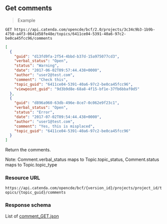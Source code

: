 ## Get comments

> Example

```http
GET https://api.catenda.com/opencde/bcf/2.0/projects/3c34c9b3-1b9b-4750-a4f3-0641d58fe48e/topics/6411ce04-5391-40a6-97c2-be0ca45fcc96/comments
```

```json
[
  {
    "guid": "d13fd9fa-2f54-4bbd-b37d-15a975077cd3",
    "verbal_status": "Open",
    "status": "Warning",
    "date": "2017-06-02T09:57:44.438+0000",
    "author": "user2@test.com",
    "comment": "Check this",
    "topic_guid": "6411ce04-5391-40a6-97c2-be0ca45fcc96",
    "viewpoint_guid": "9d3b9d8e-68a8-4f15-bf1e-37fb6bbaf0d5"
  },
  {
    "guid": "d896a960-63db-496e-8ce7-0c062e9f23c1",
    "verbal_status": "Open",
    "status": "Error",
    "date": "2017-07-02T09:54:44.438+0000",
    "author": "user1@test.com",
    "comment": "Yes, this is misplaced",
    "topic_guid": "6411ce04-5391-40a6-97c2-be0ca45fcc96"
  }
]
```

Return the comments.

Note: Comment.verbal_status maps to Topic.topic_status, Comment.status maps to Topic.topic_type

### Resource URL

`https://api.catenda.com/opencde/bcf/{version_id}/projects/project_id/topics/{topic_guid}/comments`

### Response schema

List of [comment_GET.json](https://github.com/BuildingSMART/BCF-API/tree/release_1_0/Schemas_draft-03/Collaboration/Comment/comment_GET.json)

